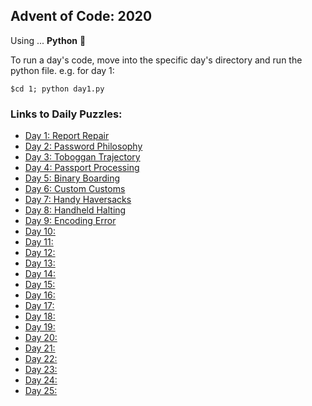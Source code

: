 ## Advent of Code: 2020

Using ... **Python** 🐍

To run a day's code, move into the specific day's directory and run the python file. e.g. for day 1: <br>
```console
$cd 1; python day1.py
```
### Links to Daily Puzzles:

* [Day 1: Report Repair](./1) 
* [Day 2: Password Philosophy](./2)
* [Day 3: Toboggan Trajectory](./3)
* [Day 4: Passport Processing](./4)
* [Day 5: Binary Boarding](./5)
* [Day 6: Custom Customs](./6)
* [Day 7: Handy Haversacks](./7)
* [Day 8: Handheld Halting](./8)
* [Day 9: Encoding Error](./9)
* [Day 10: ](./10)
* [Day 11: ](./11)
* [Day 12: ](./12)
* [Day 13: ](./13)
* [Day 14: ](./14)
* [Day 15: ](./15)
* [Day 16: ](./16)
* [Day 17: ](./17)
* [Day 18: ](./18)
* [Day 19: ](./19)
* [Day 20: ](./20)
* [Day 21: ](./22)
* [Day 22: ](./22)
* [Day 23: ](./23)
* [Day 24: ](./24)
* [Day 25: ](./25)